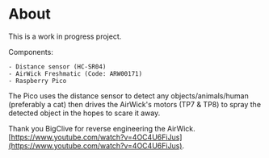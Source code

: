 # About
This is a work in progress project. 

Components: 

    - Distance sensor (HC-SR04)
    - AirWick Freshmatic (Code: ARW00171)
    - Raspberry Pico

The Pico uses the distance sensor to detect any objects/animals/human (preferably a cat) then drives the AirWick's motors (TP7 & TP8) to spray the detected object in the hopes to scare it away.

Thank you BigClive for reverse engineering the AirWick. [https://www.youtube.com/watch?v=4OC4U6FiJus](https://www.youtube.com/watch?v=4OC4U6FiJus).
